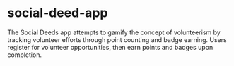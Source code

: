 # social-deed-app

The Social Deeds app attempts to gamify the concept of volunteerism by tracking volunteer efforts through point counting and badge earning. Users register for volunteer opportunities, then earn points and badges upon completion.
